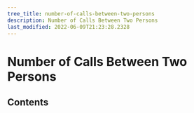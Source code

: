 ```yaml
---
tree_title: number-of-calls-between-two-persons
description: Number of Calls Between Two Persons
last_modified: 2022-06-09T21:23:28.2328
---
```


# Number of Calls Between Two Persons

## Contents
